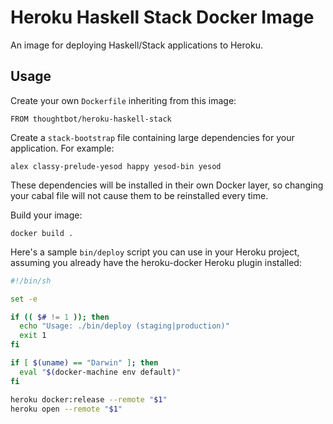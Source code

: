 # Heroku Haskell Stack Docker Image

An image for deploying Haskell/Stack applications to Heroku.

## Usage

Create your own `Dockerfile` inheriting from this image:

```
FROM thoughtbot/heroku-haskell-stack
```

Create a `stack-bootstrap` file containing large dependencies for your
application. For example:

```
alex classy-prelude-yesod happy yesod-bin yesod
```

These dependencies will be installed in their own Docker layer, so changing your
cabal file will not cause them to be reinstalled every time.

Build your image:

```
docker build .
```

Here's a sample `bin/deploy` script you can use in your Heroku project, assuming
you already have the heroku-docker Heroku plugin installed:

```sh
#!/bin/sh

set -e

if (( $# != 1 )); then
  echo "Usage: ./bin/deploy (staging|production)"
  exit 1
fi

if [ $(uname) == "Darwin" ]; then
  eval "$(docker-machine env default)"
fi

heroku docker:release --remote "$1"
heroku open --remote "$1"
```

